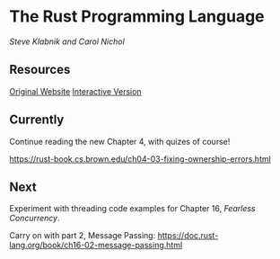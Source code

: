 
# The Rust Programming Language

*Steve Klabnik and Carol Nichol*

## Resources
[Original Website](https://doc.rust-lang.org/book/)
[Interactive Version](https://doc.rust-lang.org/book/)


## Currently

Continue reading the new Chapter 4, with quizes of course!

https://rust-book.cs.brown.edu/ch04-03-fixing-ownership-errors.html


## Next

Experiment with threading code examples for Chapter 16, *Fearless Concurrency*.

Carry on with part 2, Message Passing:
    https://doc.rust-lang.org/book/ch16-02-message-passing.html
